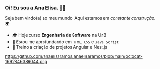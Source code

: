 ### Oi! Eu sou a Ana Elisa. 👩‍💻
Seja bem vindo(a) ao meu mundo! Aqui estamos em _constante construção._ 🌍

<!--
**anaelisaramos/anaelisaramos** is a ✨ _special_ ✨ repository because its `README.md` (this file) appears on your GitHub profile.

Here are some ideas to get you started:

- 🔭 I’m currently working on ...
- 🌱 I’m currently learning ...
- 👯 I’m looking to collaborate on ...
- 🤔 I’m looking for help with ...
- 💬 Ask me about ...
- 📫 How to reach me: ...
- 😄 Pronouns: ...
- ⚡ Fun fact: ...
-->

- 🎓 Hoje curso **Engenharia de Software** na UnB 
- 🌱 Estou me aprofundando em `HTML`, `CSS` e `Java Script`
- 📖 Treino a criação de projetos Angular e Nest.js

https://github.com/anaelisaramos/anaelisaramos/blob/main/octocat-1692846386044.png
